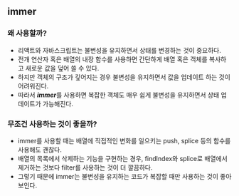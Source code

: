 ## immer

### 왜 사용할까?

- 리액트와 자바스크립트는 불변성을 유지하면서 상태를 변경하는 것이 중요하다.
- 전개 연산자 혹은 배열의 내장 함수를 사용하면 간단하게 배열 혹은 객체를 복사하고 새로운 값을 덮어 쓸 수 있다.
- 하지만 객체의 구조가 깊어지는 경우 불변성을 유지하면서 값을 업데이트 하는 것이 어려워진다.
- 따라서 <b><i>immer</i></b>를 사용하면 복잡한 객체도 매우 쉽게 불변성을 유지하면서 상태 업데이트가 가능해진다.

### 무조건 사용하는 것이 좋을까?

- immer를 사용할 때는 배열에 직접적인 변화를 일으키는 push, splice 등의 함수를 사용해도 괜찮다.
- 배열의 목록에서 삭제하는 기능을 구현하는 경우, findIndex와 splice로 배열에서 제거하는 것보다 filter를 사용하는 것이 더 깔끔하다.
- 그렇기 때문에 immer는 불변성을 유지하는 코드가 복잡할 때만 사용하는 것이 좋아보인다.
